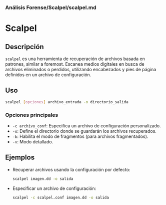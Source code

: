 ### **Análisis Forense/Scalpel/scalpel.md**

# Scalpel

## Descripción

`scalpel` es una herramienta de recuperación de archivos basada en patrones, similar a foremost. Escanea medios digitales en busca de archivos eliminados o perdidos, utilizando encabezados y pies de página definidos en un archivo de configuración.

## Uso

```bash
scalpel [opciones] archivo_entrada -o directorio_salida
```

### Opciones principales

- `-c archivo_conf`: Especifica un archivo de configuración personalizado.
- `-o`: Define el directorio donde se guardarán los archivos recuperados.
- `-b`: Habilita el modo de fragmentos (para archivos fragmentados).
- `-v`: Modo detallado.

## Ejemplos

- Recuperar archivos usando la configuración por defecto:

  ```bash
  scalpel imagen.dd -o salida
  ```

- Especificar un archivo de configuración:

  ```bash
  scalpel -c scalpel.conf imagen.dd -o salida
  ```

